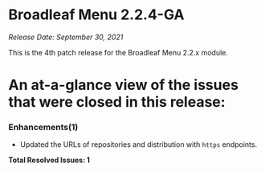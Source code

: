 # Broadleaf Menu 2.2.4-GA

_Release Date: September 30, 2021_

This is the 4th patch release for the Broadleaf Menu 2.2.x module.

# An at-a-glance view of the issues that were closed in this release:

### Enhancements(1)
- Updated the URLs of repositories and distribution with `https` endpoints.


**Total Resolved Issues: 1**